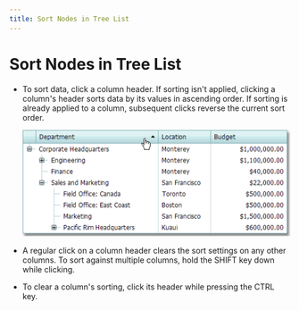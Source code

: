 ```yaml
---
title: Sort Nodes in Tree List
---
```

# Sort Nodes in Tree List
* To sort data, click a column header. If sorting isn't applied, clicking a column's header sorts data by its values in ascending order. If sorting is already applied to a column, subsequent clicks reverse the current sort order.
	
	![ASPxTreeList_Sorting](../../../images/img7365.png)
* A regular click on a column header clears the sort settings on any other columns. To sort against multiple columns, hold the SHIFT key down while clicking.
* To clear a column's sorting, click its header while pressing the CTRL key.